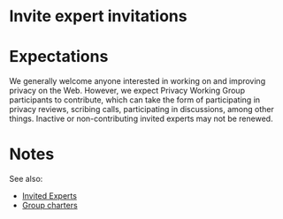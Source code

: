 # Invite expert invitations

# Expectations

We generally welcome anyone interested in working on and improving privacy on the Web. However, we expect Privacy Working Group participants to contribute, which can take the form of participating in privacy reviews, scribing calls, participating in discussions, among other things. Inactive or non-contributing invited experts may not be renewed.

# Notes

See also:

* [Invited Experts](https://www.w3.org/invited-experts/)
* [Group charters](https://www.w3.org/groups/wg/privacy/charters/)
